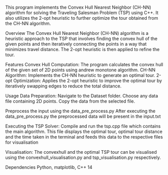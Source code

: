 This program implements the Convex Hull Nearest Neighbor (CH-NN) algorithm for solving the Traveling Salesman Problem (TSP) using C++. It also utilizes the 2-opt heuristic to further optimize the tour obtained from the CH-NN algorithm.

Overview
The Convex Hull Nearest Neighbor (CH-NN) algorithm is a heuristic approach to the TSP that involves finding the convex hull of the given points and then iteratively connecting the points in a way that minimizes travel distance. The 2-opt heuristic is then applied to refine the tour.

Features
Convex Hull Computation: The program calculates the convex hull of the given set of 2D points using andrew monotone algorithm. CH-NN Algorithm: Implements the CH-NN heuristic to generate an optimal tour. 2-opt Optimization: Applies the 2-opt heuristic to improve the optimal tour by iteratively swapping edges to reduce the total distance.

Usage
Data Preparation: Navigate to the Dataset folder. Choose any data file containing 2D points. Copy the data from the selected file.

Preprocess the input using the data_pre_process.py After executing the data_pre_process.py the preprocessed data will be present in the input.txt

Executing the TSP Solver: Compile and run the tsp.cpp file which contains the main algorithm. This file displays the optimal tour, optimal tour distance and the time taken in the terminal and feeds this data to the respective files for visualisation

Visualisation: The convexhull and the optimal TSP tour can be visualised using the convexhull_visualisation.py and
tsp_visualisation.py respectively.

Dependencies
Python, matplotlib,
C++ 14
